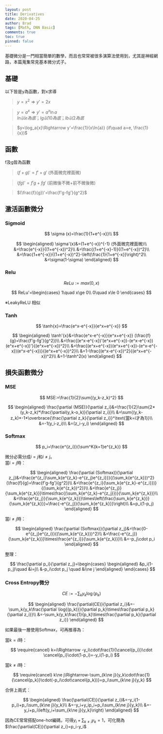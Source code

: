```yaml
---
layout: post
title: Derivatives
date: 2020-04-25
author: Brad
tags: [Math, DNN Basic]
comments: true
toc: true
pinned: false
---
```


基礎微分是一門相當簡單的數學，而且也常常被很多演算法使用到，尤其是神經網路，本篇蒐集常見基本微分式子。
<!-- more -->

## 基礎
以下皆是y為函數，對x求導

> $y=x^2\Rightarrow y'=2x$

> $y=a^x\Rightarrow y'=a^x\ln{a}$  
> $ln以e為底；lg以10為底；lb以2為底$

> $y=\log_a{x}\Rightarrow y'=\frac{1}{x\ln{a}} (if\quad a=e, \frac{1}{x})$

## 函數
f及g皆為函數

> $(f+g)'=f'+g'$ (外面微完裡面微)

> $(fg)'=f'g+fg'$ (前微後不微+前不微後微)

> $(\frac{f}{g})'=\frac{f'g-fg'}{g^2}$


## 激活函數微分

### Sigmoid

$$
\sigma (x)=\frac{1}{1+e^{-x}}\\
$$

$$
\begin{aligned}
    \sigma'(x)&=(1+e^{-x})^{-1} (外面微完裡面微)\\
    &=\frac{e^{-x}}{(1+e^{-x})^2}\\
    &=\frac{(1+e^{-x}-1)}{(1+e^{-x})^2}\\
    &=\frac{1+e^{-x}}{(1+e^{-x})^2}-\left(\frac{1}{1+e^{-x}}\right)^2\\
    &=\sigma(1-\sigma)
\end{aligned}
$$

### Relu

$$
ReLu:=max(0,x)
$$


$$
ReLu'=\begin{cases}
    1\quad x\ge 0\\
    0\quad x\le 0
\end{cases}
$$

※LeakyReLU 相似

### Tanh

$$
\tanh{x}=\frac{e^x-e^{-x}}{e^x+e^{-x}}
$$


$$
\begin{aligned}
    \tanh'{x}&=\frac{e^x-e^{-x}}{e^x+e^{-x}} (\frac{f}{g}=\frac{f'g-fg'}{g^2})\\
    &=\frac{(e^x-e^{-x})'(e^x+e^{-x})-(e^x-e^{-x})(e^x+e^{-x})'}{(e^x+e^{-x})^2}\\
    &=\frac{(e^x+e^{-x})(e^x+e^{-x})-(e^x-e^{-x})(e^x-e^{-x})}{(e^x+e^{-x})^2}\\
    &=1-\frac{(e^x-e^{-x})^2}{(e^x+e^{-x})^2}\\
    &=1-\tanh^2(x)
\end{aligned}
$$

## 損失函數微分

### MSE

$$
MSE:=\frac{1}{2}\sum{(y_k-z_k)^2}
$$


$$
\begin{aligned}
\frac{\partial (MSE)}{\partial z_i}&=\frac{1}{2}\sum{2*(y_k-z_k)*\frac{\partial(y_k-o_k)}{\partial z_i}}\\
&=\sum{(y_k-z_k)*-1*\overbrace{\frac{\partial z_k}{\partial z_i}}^\text{當k=i才為1}}\\
&=-1(y_i-z_i)\\
&=(z_i-y_i)
\end{aligned}
$$

### Softmax

$$
p_i=\frac{e^{z_i}}{\sum^K{k=1}e^{z_k}}
$$

微分必需分成$i=j$和$i\ne j$。  
當$i=j$時：

$$
\begin{aligned}
\frac{\partial (Softmax)}{\partial z_j}&=\frac{e^{z_i}\sum_k{e^{z_k}-e^{z_j}e^{z_i}}}{(\sum_k{e^{z_k}})^2}(\frac{f}{g}=\frac{f'g-fg'}{g^2})\\
&=\frac{e^{z_i}(\sum_k{e^{z_k}-e^{z_i}})}{(\sum_k{e^{z_k})^2}}\\
&=\frac{e^{z_j}}{\sum_k{e^{z_k}}}\times\frac{(\sum_k{e^{z_k}-e^{z_j}})}{\sum_k{e^{z_k}}}\\
&=\frac{e^{z_j}}{\sum_k{e^{z_k}}}\times\left(\frac{\sum_k{e^{z_k}}}{\sum_k{e^{z_k}}}+\frac{-e^{z_j}}{\sum_k{e^{z_k}}}\right)\\
&=p_i(1-p_j)
\end{aligned}
$$

當$i\ne j$時：

$$
\begin{aligned}
\frac{\partial (Softmax)}{\partial z_j}&=\frac{0-e^{z_j}e^{z_i}}{(\sum_k{e^{z_k}})^2}\\
&=\frac{-e^{z_j}}{\sum_k{e^{z_k}}}\times\frac{e^{z_i}}{\sum_k{e^{z_k}}}\\
&=-p_j\cdot p_i
\end{aligned}
$$

整理：

$$
\frac{\partial p_i}{\partial z_j}=\begin{cases}
\begin{aligned}
    &p_i(1-p_j)\quad &i=j\\
    &-p_i\cdot p_j \quad &i\ne j
\end{aligned}
\end{cases}
$$


### Cross Entropy微分


$$
CE:=-\sum_k{y_k\log{(p_k)}}
$$

$$
\begin{aligned}
\frac{\partial(CE)}{\partial z_i}&=-\sum_k{y_k\frac{\partial \log{(p_k)}}{\partial p_k}\times\frac{\partial p_k}{\partial z_i}}\\
&=-\sum_k{y_k\frac{1}{p_k}\times\frac{\partial p_k}{\partial z_i}}
\end{aligned}
$$

如果最後一層使用Softmax，可再推導為：

當$k=i$時：

$$
\require{cancel}
k=i\Rightarrow -y_i\cdot\frac{1}{\cancel{p_i}}\cdot \cancel{p_i}\cdot(1-p_i)=-y_i(1-p_i)
$$

當$k\ne i$時：

$$
\require{cancel}
k\ne j\Rightarrow-\sum_{k\ne j}{y_k\cdot\frac{1}{\cancel{p_k}}\cdot(-p_i\cdot\cancel{p_k})}=p_i\sum_{k\ne j}{y_k}
$$

合併上兩式：

$$
\begin{aligned}
\frac{\partial(CE)}{\partial z_i}&=-y_i(1-p_i)+p_i\sum_{k\ne j}{y_k}\\
&=-y_i+y_ip_i+p_i\sum_{k\ne j}{y_k}\\
&=-y_i+p_i\left(y_i+\sum_{k\ne j}{y_k}\right)
\end{aligned}
$$

因為CE常常搭配one-hot編碼，可得$y_i+\sum_{k\ne i}{y_k}=1$，可化簡為$\frac{\partial(CE)}{\partial z_i}=p_i-y_i$